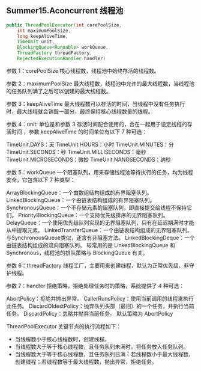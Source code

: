 ## Summer15.Aconcurrent 线程池

```java
public ThreadPoolExecutor(int corePoolSize,
    int maximumPoolSize,
    long keepAliveTime,
    TimeUnit unit,
    BlockingQueue<Runnable> workQueue,
    ThreadFactory threadFactory,
    RejectedExecutionHandler handler)
```

参数 1：corePoolSize
核心线程数，线程池中始终存活的线程数。

参数 2：maximumPoolSize
最大线程数，线程池中允许的最大线程数，当线程池的任务队列满了之后可以创建的最大线程数。

参数 3：keepAliveTime
最大线程数可以存活的时间，当线程中没有任务执行时，最大线程就会销毁一部分，最终保持核心线程数量的线程。

参数 4：unit:
单位是和参数 3 存活时间配合使用的，合在一起用于设定线程的存活时间 ，参数 keepAliveTime 的时间单位有以下 7 种可选：

TimeUnit.DAYS：天
TimeUnit.HOURS：小时
TimeUnit.MINUTES：分
TimeUnit.SECONDS：秒
TimeUnit.MILLISECONDS：毫秒
TimeUnit.MICROSECONDS：微妙
TimeUnit.NANOSECONDS：纳秒

参数 5：workQueue
一个阻塞队列，用来存储线程池等待执行的任务，均为线程安全，它包含以下 7 种类型：

ArrayBlockingQueue：一个由数组结构组成的有界阻塞队列。
LinkedBlockingQueue：一个由链表结构组成的有界阻塞队列。
SynchronousQueue：一个不存储元素的阻塞队列，即直接提交给线程不保持它们。
PriorityBlockingQueue：一个支持优先级排序的无界阻塞队列。
DelayQueue：一个使用优先级队列实现的无界阻塞队列，只有在延迟期满时才能从中提取元素。
LinkedTransferQueue：一个由链表结构组成的无界阻塞队列。与SynchronousQueue类似，还含有非阻塞方法。
LinkedBlockingDeque：一个由链表结构组成的双向阻塞队列。
较常用的是 LinkedBlockingQueue 和 Synchronous，线程池的排队策略与 BlockingQueue 有关。

参数 6：threadFactory
线程工厂，主要用来创建线程，默认为正常优先级、非守护线程。

参数 7：handler
拒绝策略，拒绝处理任务时的策略，系统提供了 4 种可选：

AbortPolicy：拒绝并抛出异常。
CallerRunsPolicy：使用当前调用的线程来执行此任务。
DiscardOldestPolicy：抛弃队列头部（最旧）的一个任务，并执行当前任务。
DiscardPolicy：忽略并抛弃当前任务。
默认策略为 AbortPolicy

ThreadPoolExecutor 关键节点的执行流程如下：
* 当线程数小于核心线程数时，创建线程。
* 当线程数大于等于核心线程数，且任务队列未满时，将任务放入任务队列。
* 当线程数大于等于核心线程数，且任务队列已满：若线程数小于最大线程数，创建线程；若线程数等于最大线程数，抛出异常，拒绝任务。

